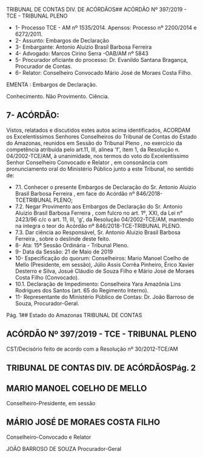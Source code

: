 TRIBUNAL DE CONTAS DIV. DE ACÓRDÃOS## ACÓRDÃO Nº 397/2019 - TCE - TRIBUNAL PLENO

- 1- Processo TCE - AM nº 1535/2014. Apensos: Processo nº  2200/2014 e 6272/2011.
- 2- Assunto: Embargos de Declaração
- 3- Embargante: Antonio Aluizio Brasil Barbosa Ferreira
- 4- Advogado: Marcos Cirino Serra -OAB/AM nº 5843
- 5- Procurador oficiante do processo: Dr.  Evanildo  Santana  Bragança,  Procurador  de Contas.
- 6- Relator: Conselheiro Convocado Mário José de Moraes Costa Filho.

EMENTA : Embargos de Declaração.

Conhecimento. Não Provimento. Ciência.

## 7- ACÓRDÃO:

Vistos, relatados e discutidos estes autos acima identificados, ACORDAM os Excelentíssimos Senhores Conselheiros do Tribunal de Contas do Estado do Amazonas, reunidos em Sessão do Tribunal Pleno , no exercício da competência atribuída pelo art.11, III,  alínea 'f', item 1, da Resolução n. 04/2002-TCE/AM, à unanimidade, nos termos do voto do Excelentíssimo Senhor Conselheiro Convocado e Relator , em consonância com pronunciamento oral do Ministério Público junto a este Tribunal, no sentido de:

- 7.1. Conhecer o presente Embargos de Declaração do Sr. Antonio Aluizio Brasil Barbosa  Ferreira , em  face  do  Acórdão  nº  846/2018-TCETRIBUNAL PLENO;
- 7.2. Negar Provimento aos Embargos de Declaração do Sr. Antonio Aluizio Brasil Barbosa Ferreira , com fulcro no art. 1º, XXI, da Lei n° 2423/96 c/c o art. 11, III, 'g', da Resolução 04/2002-TCE/AM, mantendo na íntegra o teor do Acórdão nº 846/2018-TCE-TRIBUNAL PLENO.
- 7.3. Dar  ciência ao  Responsável, Sr.  Antonio  Aluizio  Brasil  Barbosa Ferreira , sobre o deslinde deste feito.
- 8- Ata: 15ª Sessão Ordinária - Tribunal Pleno.
- 9- Data da Sessão: 21 de Maio de 2019
- 10-  Especificação do quorum: Conselheiros: Mario Manoel Coelho de Mello (Presidente, em sessão), Júlio Assis Corrêa Pinheiro, Érico Xavier Desterro e Silva, Josué Cláudio de Souza Filho e Mário José de Moraes Costa Filho (Convocado).
- 10.1. Declaração  de  Impedimento: Conselheira  Yara  Amazônia  Lins  Rodrigues  dos Santos (art. 65 do Regimento Interno).
- 11-  Representante  do  Ministério  Público  de  Contas: Dr. João  Barroso  de  Souza, Procurador-Geral.

Pág. 1## Estado do Amazonas TRIBUNAL DE CONTAS

## ACÓRDÃO Nº 397/2019 - TCE - TRIBUNAL PLENO

CST/Decisório feito de acordo com a Resolução nº 30/2012-TCE/AM

## TRIBUNAL DE CONTAS DIV. DE ACÓRDÃOSPág. 2

## MARIO MANOEL COELHO DE MELLO

Conselheiro-Presidente, em sessão

## MÁRIO JOSÉ DE MORAES COSTA FILHO

Conselheiro-Convocado e Relator

JOÃO BARROSO DE SOUZA Procurador-Geral